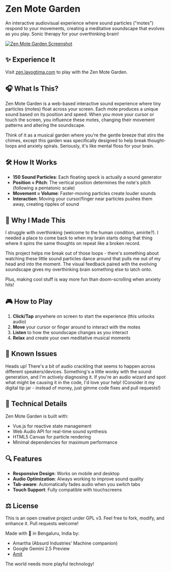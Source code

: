 # Zen Mote Garden 

An interactive audiovisual experience where sound particles ("motes") respond to your movements, creating a meditative soundscape that evolves as you play. Sonic therapy for your overthinking brain!

[![Zen Mote Garden Screenshot](https://zen.layogtima.com/screenshot.png)](https://zen.layogtima.com/)

## ✨ Experience It

Visit [zen.layogtima.com](https://zen.layogtima.com/) to play with the Zen Mote Garden.

## 🎧 What Is This?

Zen Mote Garden is a web-based interactive sound experience where tiny particles (motes) float across your screen. Each mote produces a unique sound based on its position and speed. When you move your cursor or touch the screen, you influence these motes, changing their movement patterns and altering the soundscape.

Think of it as a musical garden where you're the gentle breeze that stirs the chimes, except this garden was specifically designed to help break thought-loops and anxiety spirals. Seriously, it's like mental floss for your brain.

## 🛠️ How It Works

- **150 Sound Particles**: Each floating speck is actually a sound generator
- **Position = Pitch**: The vertical position determines the note's pitch (following a pentatonic scale)
- **Movement = Volume**: Faster-moving particles create louder sounds
- **Interaction**: Moving your cursor/finger near particles pushes them away, creating ripples of sound

## 👾 Why I Made This

I struggle with overthinking (welcome to the human condition, amirite?). I needed a place to come back to when my brain starts doing that thing where it spins the same thoughts on repeat like a broken record.

This project helps me break out of those loops - there's something about watching these little sound particles dance around that pulls me out of my head and into the moment. The visual feedback paired with the evolving soundscape gives my overthinking brain something else to latch onto.

Plus, making cool stuff is way more fun than doom-scrolling when anxiety hits!

## 🎮 How to Play

1. **Click/Tap** anywhere on screen to start the experience (this unlocks audio)
2. **Move** your cursor or finger around to interact with the motes
3. **Listen** to how the soundscape changes as you interact
4. **Relax** and create your own meditative musical moments

## 🐛 Known Issues

Heads up! There's a bit of audio crackling that seems to happen across different speakers/devices. Something's a little wonky with the sound generation, and I'm actively diagnosing it. If you're an audio wizard and spot what might be causing it in the code, I'd love your help! (Consider it my digital tip jar - instead of money, just gimme code fixes and pull requests!)

## 🧠 Technical Details

Zen Mote Garden is built with:

- Vue.js for reactive state management
- Web Audio API for real-time sound synthesis
- HTML5 Canvas for particle rendering
- Minimal dependencies for maximum performance

## 🔍 Features

- **Responsive Design**: Works on mobile and desktop
- **Audio Optimization**: Always working to improve sound quality
- **Tab-aware**: Automatically fades audio when you switch tabs
- **Touch Support**: Fully compatible with touchscreens

## ⚖️ License

This is an open creative project under GPL v3. Feel free to fork, modify, and enhance it. Pull requests welcome!

Made with 💜 in Bengaluru, India by:

- Amartha (Absurd Industries' Machine companion)
- Google Gemini 2.5 Preview
- [Amit](https://layogtima.com)

The world needs more playful technology!
